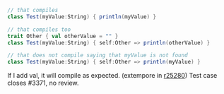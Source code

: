 ```scala
// that compiles
class Test(myValue:String) { println(myValue) }

// that compiles too
trait Other { val otherValue = "" }
class Test(myValue:String) { self:Other => println(otherValue) }

// that does not compile saying that myValue is not found
class Test(myValue:String) { self:Other => println(myValue) }
```

If I add val, it will compile as expected.
(extempore in [r25280](https://codereview.scala-lang.org/fisheye/changelog/scala-svn?cs=25280)) Test case closes #3371, no review.
